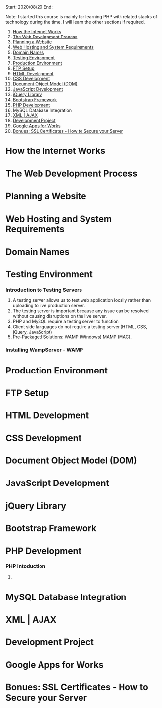 Start: 2020/08/20
End: 

Note: I started this course is mainly for learning PHP with related stacks of technology during the time. I will learn the other sections if required. 


1. [How the Internet Works](#How-the-Internet-Works)
1. [The Web Development Process](#The-Web-Development-Process)
1. [Planning a Website](#Planning-a-Website)
1. [Web Hosting and System Requirements](#Web-Hosting-and-System-Requirements)
1. [Domain Names](#Domain-Names)
1. [Testing Environment](#Testing-Environment)
1. [Production Environment](#Production-Environment)
1. [FTP Setup](#FTP-Setup)
1. [HTML Development](#HTML-Development)
1. [CSS Development](#css-development)
1. [Document Object Model (DOM)](#Document-Object-Model-(DOM))
1. [JavaScript Development](#JavaScript-Development)
1. [jQuery Library](#jQuery-Library)
1. [Bootstrap Framework](#Bootstrap-Framework)
1. [PHP Development](#PHP-Development)
1. [MySQL Database Integration](#MySQL-Database-Integration)
1. [XML | AJAX](#XML-|-AJAX)
1. [Development Project](#Development-Project)
1. [Google Apps for Works](#Google-Apps-for-Works)
1. [Bonues: SSL Certificates - How to Secure your Server](#Bonues:-SSL-Certificates---How-to-Secure-your-Server)

# How the Internet Works
# The Web Development Process
# Planning a Website
# Web Hosting and System Requirements
# Domain Names

# Testing Environment
### Introduction to Testing Servers
1. A testing server allows us to test web application locally rather than uploading to live production server.
1. The testing server is important because any issue can be resolved without causing disruptions on the live server. 
1. PHP and MySQL require a testing server to function
1. Client side languages do not require a testing server (HTML, CSS, jQuery, JavaScript)
1. Pre-Packaged Solutions: WAMP (Windows) MAMP (MAC). 

### Installing WampServer - WAMP

# Production Environment
# FTP Setup
# HTML Development
# CSS Development
# Document Object Model (DOM)
# JavaScript Development
# jQuery Library
# Bootstrap Framework

# PHP Development
### PHP Intoduction 
1. 

# MySQL Database Integration
# XML | AJAX
# Development Project
# Google Apps for Works
# Bonues: SSL Certificates - How to Secure your Server